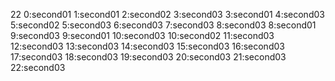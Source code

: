 22
0:second01
1:second01
2:second02
3:second03
3:second01
4:second03
5:second02
5:second03
6:second03
7:second03
8:second03
8:second01
9:second03
9:second01
10:second03
10:second02
11:second03
12:second03
13:second03
14:second03
15:second03
16:second03
17:second03
18:second03
19:second03
20:second03
21:second03
22:second03
